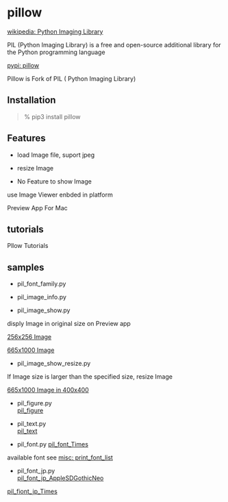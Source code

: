 pillow
===============

[wikipedia: Python Imaging Library](https://en.wikipedia.org/wiki/Python_Imaging_Library)

PIL (Python Imaging Library) is a free and open-source additional library for the Python programming language

[pypi: pillow](https://pypi.org/project/pillow/)

Pillow is Fork of PIL ( Python Imaging Library) 

 ## Installation

> % pip3 install pillow

## Features

- load Image file,  suport jpeg  

 - resize Image

-  No Feature to show Image    

use Image Viewer enbded in platform

Preview App For Mac

## tutorials

Pllow Tutorials

## samples

- pil_font_family.py

- pil_image_info.py

- pil_image_show.py  

disply Image in original size on Preview app

 [256x256 Image](https://github.com//ohwada/MAC_cpp_Samples/tree/master/MAC_Python_Samples/screenshots/pil_image_show_sample.png)

 [665x1000 Image](https://github.com//ohwada/MAC_cpp_Samples/tree/master/MAC_Python_Samples/screenshots/pil_image_show_tiger.png)

- pil_image_show_resize.py  

If Image size is larger than the specified size, resize Image

 [665x1000 Image in 400x400](https://github.com//ohwada/MAC_cpp_Samples/tree/master/MAC_Python_Samples/screenshots/pil_image_show_resize_tiger.png)

- pil_figure.py  
 [pil_figure](https://github.com//ohwada/MAC_cpp_Samples/tree/master/MAC_Python_Samples/result/pil_figure.png)

- pil_text.py  
 [pil_text](https://github.com//ohwada/MAC_cpp_Samples/tree/master/MAC_Python_Samples/result/pil_text.png)

- pil_font.py 
 [pil_font_Times](https://github.com//ohwada/MAC_cpp_Samples/tree/master/MAC_Python_Samples/result/pil_font_Times.png)

available font
see  [misc: print_font_list](https://github.com//ohwada/MAC_cpp_Samples/tree/master/MAC_Python_Samples/misc)

- pil_font_jp.py  
 [pil_font_jp_AppleSDGothicNeo](https://github.com//ohwada/MAC_cpp_Samples/tree/master/MAC_Python_Samples/result/pil_pnot_jp_AppleSDGothicNeo.png)

 [pil_fiont_jp_Times](https://github.com//ohwada/MAC_cpp_Samples/tree/master/MAC_Python_Samples/result/pil_pnot_jp_Times.png)


